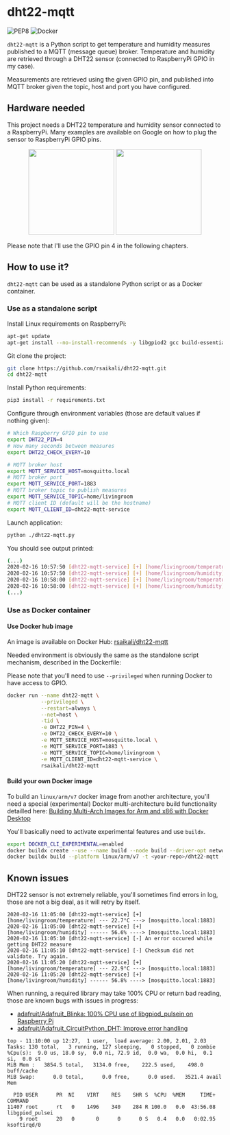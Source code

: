 # dht22-mqtt

![PEP8](https://github.com/rsaikali/dht22-mqtt/workflows/PEP8/badge.svg)
![Docker](https://github.com/rsaikali/dht22-mqtt/workflows/Docker/badge.svg)

`dht22-mqtt` is a Python script to get temperature and humidity measures published to a MQTT (message queue) broker.
Temperature and humidity are retrieved through a DHT22 sensor (connected to RaspberryPi GPIO in my case).

Measurements are retrieved using the given GPIO pin, and published into MQTT broker given the topic, host and port you have configured.

## Hardware needed

This project needs a DHT22 temperature and humidity sensor connected to a RaspberryPi.
Many examples are available on Google on how to plug the sensor to RaspberryPi GPIO pins.

<p align="center">
    <img src="https://img3.bgxcdn.com/thumb/large/2014/xiemeijuan/07/SKU146979/SKU146979a.jpg" width="200" height="200">
    <img src="https://www.elektor.fr/media/catalog/product/cache/2b4bee73c90e4689bbc4ca8391937af9/r/a/raspberry-pi-4-4gb.jpg" width="200" height="200">
</p>

Please note that I'll use the GPIO pin 4 in the following chapters.

## How to use it?

`dht22-mqtt` can be used as a standalone Python script or as a Docker container.

### Use as a standalone script

Install Linux requirements on RaspberryPi:

```sh
apt-get update
apt-get install --no-install-recommends -y libgpiod2 gcc build-essential
```

Git clone the project:

```sh
git clone https://github.com/rsaikali/dht22-mqtt.git
cd dht22-mqtt
```

Install Python requirements:

```sh
pip3 install -r requirements.txt
```

Configure through environment variables (those are default values if nothing given):

```sh
# Which Raspberry GPIO pin to use
export DHT22_PIN=4
# How many seconds between measures
export DHT22_CHECK_EVERY=10

# MQTT broker host
export MQTT_SERVICE_HOST=mosquitto.local
# MQTT broker port
export MQTT_SERVICE_PORT=1883
# MQTT broker topic to publish measures
export MQTT_SERVICE_TOPIC=home/livingroom
# MQTT client ID (default will be the hostname)
export MQTT_CLIENT_ID=dht22-mqtt-service
```

Launch application:

```sh
python ./dht22-mqtt.py
```

You should see output printed:
```sh
(...)
2020-02-16 10:57:50 [dht22-mqtt-service] [+] [home/livingroom/temperature] --- 20.7°C ---> [mosquitto.local:1883]
2020-02-16 10:57:50 [dht22-mqtt-service] [+] [home/livingroom/humidity] ------ 55.7% ----> [mosquitto.local:1883]
2020-02-16 10:58:00 [dht22-mqtt-service] [+] [home/livingroom/temperature] --- 20.9°C ---> [mosquitto.local:1883]
2020-02-16 10:58:00 [dht22-mqtt-service] [+] [home/livingroom/humidity] ------ 55.8% ----> [mosquitto.local:1883]
(...)
```

### Use as Docker container

#### Use Docker hub image

An image is available on Docker Hub: [rsaikali/dht22-mqtt](https://hub.docker.com/r/rsaikali/dht22-mqtt)

Needed environment is obviously the same as the standalone script mechanism, described in the Dockerfile:

Please note that you'll need to use `--privileged` when running Docker to have access to GPIO.

```sh
docker run --name dht22-mqtt \
           --privileged \
           --restart=always \
           --net=host \
           -tid \
           -e DHT22_PIN=4 \
           -e DHT22_CHECK_EVERY=10 \
           -e MQTT_SERVICE_HOST=mosquitto.local \
           -e MQTT_SERVICE_PORT=1883 \
           -e MQTT_SERVICE_TOPIC=home/livingroom \
           -e MQTT_CLIENT_ID=dht22-mqtt-service \
           rsaikali/dht22-mqtt
```

#### Build your own Docker image

To build an `linux/arm/v7` docker image from another architecture, you'll need a special (experimental) Docker multi-architecture build functionality detailled here: [Building Multi-Arch Images for Arm and x86 with Docker Desktop](https://www.docker.com/blog/multi-arch-images/)

You'll basically need to activate experimental features and use `buildx`.

```sh
export DOCKER_CLI_EXPERIMENTAL=enabled
docker buildx create --use --name build --node build --driver-opt network=host
docker buildx build --platform linux/arm/v7 -t <your-repo>/dht22-mqtt --push .
```

## Known issues

DHT22 sensor is not extremely reliable, you'll sometimes find errors in log, those are not a big deal, as it will retry by itself.

```
2020-02-16 11:05:00 [dht22-mqtt-service] [+] [home/livingroom/temperature] --- 22.7°C ---> [mosquitto.local:1883]
2020-02-16 11:05:00 [dht22-mqtt-service] [+] [home/livingroom/humidity] ------ 56.6% ----> [mosquitto.local:1883]
2020-02-16 11:05:10 [dht22-mqtt-service] [-] An error occured while getting DHT22 measure
2020-02-16 11:05:10 [dht22-mqtt-service] [-] Checksum did not validate. Try again.
2020-02-16 11:05:20 [dht22-mqtt-service] [+] [home/livingroom/temperature] --- 22.9°C ---> [mosquitto.local:1883]
2020-02-16 11:05:20 [dht22-mqtt-service] [+] [home/livingroom/humidity] ------ 56.8% ----> [mosquitto.local:1883]
```

When running, a required library may take 100% CPU or return bad reading, those are known bugs with issues in progress:

* [adafruit/Adafruit_Blinka: 100% CPU use of libgpiod_pulsein on Raspberry Pi](https://github.com/adafruit/Adafruit_Blinka/issues/210)
* [adafruit/Adafruit_CircuitPython_DHT: Improve error handling](https://github.com/adafruit/Adafruit_CircuitPython_DHT/pull/31)

```
top - 11:10:00 up 12:27,  1 user,  load average: 2.00, 2.01, 2.03
Tasks: 130 total,   3 running, 127 sleeping,   0 stopped,   0 zombie
%Cpu(s):  9.0 us, 18.0 sy,  0.0 ni, 72.9 id,  0.0 wa,  0.0 hi,  0.1 si,  0.0 st
MiB Mem :   3854.5 total,   3134.0 free,    222.5 used,    498.0 buff/cache
MiB Swap:      0.0 total,      0.0 free,      0.0 used.   3521.4 avail Mem

  PID USER      PR  NI    VIRT    RES    SHR S  %CPU  %MEM     TIME+ COMMAND
11407 root      rt   0    1496    340    284 R 100.0   0.0  43:56.08 libgpiod_pulsei
    9 root      20   0       0      0      0 S   0.4   0.0   0:02.95 ksoftirqd/0
```